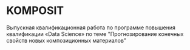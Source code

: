 # KOMPOSIT
Выпускная квалификационная работа по программе повышения квалификации «Data Science» по теме "Прогнозирование конечных свойств новых композиционных материалов"
